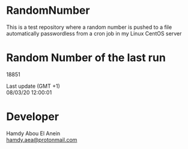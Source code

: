 # RandomNumber    
This is a test repository where a random number is pushed to a file automatically passwordless from a cron job in my Linux CentOS server    
# Random Number of the last run   
18851
      
Last update (GMT +1)    
08/03/20 12:00:01
# Developer    
Hamdy Abou El Anein   
hamdy.aea@protonmail.com
